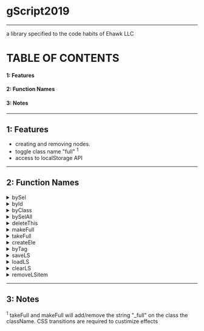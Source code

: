 # gScript2019 
____

a library specified to the code habits of Ehawk LLC
<h1>TABLE OF CONTENTS</h1>

<h4>1: Features</h4>
<h4>2: Function Names</h4>
<h4>3: Notes</h4>

____

<h2>1: Features</h2>

- creating and removing nodes.
- toggle class name "full" <sup>1</sup>
- access to localStorage API

____
<h2>2: Function Names</h2>

<div><details><summary>bySel</summary><p>get elements by query selector</p><code>[object].bySel(x);</code></details></div>
<div><details><summary>byId</summary><p>get elements by id</p><code>[object].byId(x);</code></details></div>
<div><details><summary>byClass</summary><p>get elements by class name</p><code>[object].byClass(x);</code></details></div>
<div><details><summary>bySelAll</summary><p>get all elements by query selector</p><code>[object].bySelAll(x);</code></details></div>
<div><details><summary>deleteThis</summary><p>delete the element</p><code>[object].deleteThis(x);</code></details></div>
<div><details><summary>makeFull</summary><p>add "_full" to class name</p><code>[object].makeFull(x);</code></details></div>
<div><details><summary>takeFull</summary><p>remove "_full" from class name</p><code>[object].takeFull(x);</code></details></div>
<div><details><summary>createEle</summary><p>create a mew element</p><code>[object].createEle(x);</code></details></div>
<div><details><summary>byTag</summary><p>get elements by tag name</p><code>[object].byTag(x,y);</code></details></div>
<div><details><summary>saveLS</summary><p>save and stringify the local storage item</p><code>[object].saveLS(x,y);</code></details></div>
<div><details><summary>loadLS</summary><p>load a local storage item</p><code>[object].loadLS(x);</code></details></div>
<div><details><summary>clearLS</summary><p>clear the local storage</p><code>[object].clearLS(x);</code></details></div>
<div><details><summary>removeLSitem</summary><p>remove a specific item from local storage</p><code>[object].removeLSitem(x);</code></details></div>

____
<h2>3: Notes</h2>

<sup>1</sup> takeFull and makeFull will add/remove the string "\_full" on the class the className.  CSS transitions are required to custimize effects